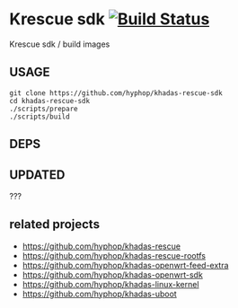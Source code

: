 # Krescue sdk [![Build Status](https://travis-ci.com/hyphop/khadas-rescue-sdk.svg?branch=master)](https://travis-ci.com/hyphop/khadas-rescue-sdk)

Krescue sdk / build images

## USAGE

    git clone https://github.com/hyphop/khadas-rescue-sdk
    cd khadas-rescue-sdk
    ./scripts/prepare
    ./scripts/build

## DEPS

## UPDATED

???

## related projects

+ https://github.com/hyphop/khadas-rescue
+ https://github.com/hyphop/khadas-rescue-rootfs
+ https://github.com/hyphop/khadas-openwrt-feed-extra
+ https://github.com/hyphop/khadas-openwrt-sdk
+ https://github.com/hyphop/khadas-linux-kernel
+ https://github.com/hyphop/khadas-uboot
